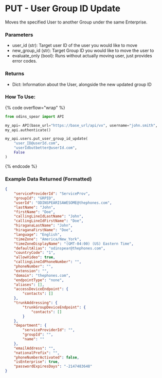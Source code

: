 # PUT - User Group ID Update

Moves the specified User to another Group under the same Enterprise.

### Parameters&#x20;

* user\_id (str): Target user ID of the user you would like to move
* new\_group\_id (str): Target Group ID you would like to move the user to
* evaluate\_only (bool): Runs without actually moving user, just provides error codes.

### Returns

* Dict: Information about the User, alongside the new updated group ID

### How To Use:

{% code overflow="wrap" %}
```python
from odins_spear import API

my_api= API(base_url="https://base_url/api/vx", username="john.smith", password="ODIN_INSTANCE_1")
my_api.authenticate()

my_api.users.put_user_group_id_update(
    "user_ID@userId.com",
    "userIdbutbetter@userId.com",
    False
)
```
{% endcode %}

### Example Data Returned (Formatted)

```json
{
    "serviceProviderId": "ServiceProv",
    "groupId": "GRPID",
    "userId": "ODINSPEARISAWESOME@thephones.com",
    "lastName": "John",
    "firstName": "Doe",
    "callingLineIdLastName": "John",
    "callingLineIdFirstName": "Doe",
    "hiraganaLastName": "John",
    "hiraganaFirstName": "Doe",
    "language": "English",
    "timeZone": "America/New_York",
    "timeZoneDisplayName": "(GMT-04:00) (US) Eastern Time",
    "defaultAlias": "odinspear@thephones.com",
    "countryCode": "1",
    "allowVideo": true,
    "callingLineIdPhoneNumber": "",
    "phoneNumber": "",
    "extension": "",
    "domain": "thephones.com",
    "endpointType": "none",
    "aliases": [],
    "accessDeviceEndpoint": {
        "contacts": []
    },
    "trunkAddressing": {
        "trunkGroupDeviceEndpoint": {
            "contacts": []
        }
    },
    "department": {
        "serviceProviderId": "",
        "groupId": "",
        "name": ""
    },
    "emailAddress": "",
    "nationalPrefix": "",
    "phoneNumberActivated": false,
    "isEnterprise": true,
    "passwordExpiresDays": "-2147483648"
}
```